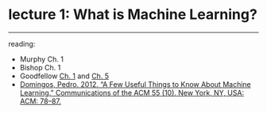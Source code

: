 # lecture 1: What is Machine Learning?
----

reading:

- Murphy Ch. 1
- Bishop Ch. 1
- Goodfellow [Ch. 1](http://www.deeplearningbook.org/contents/intro.html) and [Ch. 5](http://www.deeplearningbook.org/contents/ml.html)
- [Domingos, Pedro. 2012. “A Few Useful Things to Know About Machine Learning.” Communications of the ACM 55 (10). New York, NY, USA: ACM: 78–87.](https://homes.cs.washington.edu/~pedrod/papers/cacm12.pdf)
